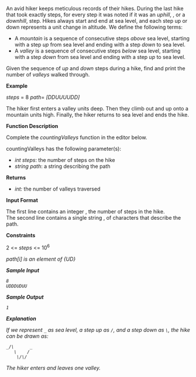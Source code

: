 An avid hiker keeps meticulous records of their hikes. During the last hike that took exactly steps, for every step it was noted if it was an _uphill_, , or a _downhill_, step. Hikes always start and end at sea level, and each step up or down represents a unit change in altitude. We define the following terms:

*   A _mountain_ is a sequence of consecutive steps _above_ sea level, starting with a step _up_ from sea level and ending with a step _down_ to sea level.
*   A _valley_ is a sequence of consecutive steps _below_ sea level, starting with a step _down_ from sea level and ending with a step _up_ to sea level.

Given the sequence of _up_ and _down_ steps during a hike, find and print the number of _valleys_ walked through.

**Example**

<em>steps</em> = 8 <em>path</em>= <em>[DDUUUUDD]</em>

The hiker first enters a valley units deep. Then they climb out and up onto a mountain units high. Finally, the hiker returns to sea level and ends the hike.

**Function Description**

Complete the _countingValleys_ function in the editor below.

countingValleys has the following parameter(s):

*   _int steps_: the number of steps on the hike
*   _string path_: a string describing the path

**Returns**

*   _int:_ the number of valleys traversed

**Input Format**

The first line contains an integer , the number of steps in the hike.  
The second line contains a single string , of characters that describe the path.

**Constraints**

2 <= <em>steps</em> <= 10<sup>6</sup>

<em>path[i]<em> is an element of {UD}

**Sample Input**


    8
    UDDDUDUU


**Sample Output**


    1


**Explanation**

If we represent `_` as sea level, a step up as `/`, and a step down as `\`, the hike can be drawn as:

    _/\      _
       \    /
        \/\/


The hiker enters and leaves one valley.